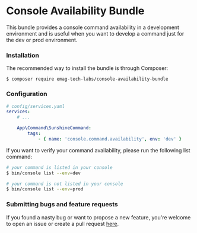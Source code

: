# Console Availability Bundle

This bundle provides a console command availability in a development environment and is useful when you want to develop a command just for the dev or prod environment.

### Installation
The recommended way to install the bundle is through Composer:  
```
$ composer require emag-tech-labs/console-availability-bundle
```
### Configuration
```yaml
# config/services.yaml
services:
    # ...

    App\Command\SunshineCommand:
        tags:
            - { name: 'console.command.availability', env: 'dev' }
```
If you want to verify your command availability, please run the following list command:

```bash
# your command is listed in your console
$ bin/console list --env=dev

# your command is not listed in your console
$ bin/console list --env=prod
```

### Submitting bugs and feature requests
If you found a nasty bug or want to propose a new feature, you're welcome to open an issue or create a pull request [here](https://github.com/eMAGTechLabs/console-availability-bundle/issues).